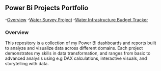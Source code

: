 ## Power Bi Projects Portfolio
-[Overview](#overview)
-[Water Survey Project](#water-survey-project)
-[Water Infrastructure Budget Tracker](#water-infrastructure-budget-tracker)

### Overview
This repository is a collection of my Power BI dashboards and reports built to analyze and visualize data across different domains. Each project demonstrates my skills in data transformation, and ranges from basic to advanced analysis using e.g DAX calculations, interactive visuals, and storytelling with data.
